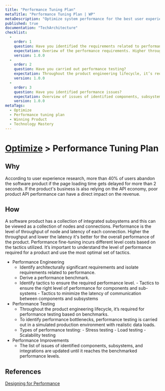 ```yaml
---
title: "Performance Tuning Plan"
metaTitle: "Performance Tuning Plan | WP"
metaDescription: "Optimize system performance for the best user experience, based on performance requirements and analysis on existing performance."
published: true
documentation: "TechArchitecture"
checklist: 
  -
    order: 1
    question: Have you identified the requirements related to performance?
    expectation: Overiew of the performance requirements. Higher throughput and lower latency is better for the overall performance of the product.
    version: 1.0.0
  -
    order: 2
    question: Have you carried out performance testing? 
    expectation: Throughout the product engineering lifecycle, it’s required to do different types of performance testing to identify performance bottlenecks.
    version: 1.0.0
  -
    order: 3
    question: Have you identified performance issues? 
    expectation: Overview of issues of identified components, subsystems and integrations to reach the benchmarked performance levels.
    version: 1.0.0
metaTags:
  - Optimize
  - Performance tuning plan
  - Winning Product
  - Technology Mastery
---
```

# [Optimize](../6-optimize.md) > Performance Tuning Plan

## Why
According to user experience research, more than 40% of users abandon the software product if the page loading time gets delayed for more than 2 seconds. If the product's business is also relying on the API economy, poor product API performance can have a direct impact on the revenue.

## How
A software product has a collection of integrated subsystems and this can be viewed as a collection of nodes and connections. Performance is the level of throughput of node and latency of each connection. Higher the throughput and lower the latency it's better for the overall performance of the product. Performance fine-tuning incurs different level costs based on the tactics utilized. It’s important to understand the level of performance required for a product and use the most optimal set of tactics.

- Performance Engineering
  - Identify architecturally significant requirements and isolate requirements related to performance.
  - Derive a performance benchmark.
  - Identify tactics to ensure the required performance level.
        - Tactics to ensure the right level of performance for components and sub-systems
        - Tactics to minimize the latency of communication between components and subsystems 
- Performance Testing     
  - Throughout the product engineering lifecycle, it’s required for performance testing based on benchmarks.
  - To identify performance bottlenecks, performance testing is carried out in a simulated production environment with realistic data loads.
  - Types of performance testing:
        - Stress testing
        - Load testing
        - Scalability testing
- Performance Improvements
  - The list of issues of identified components, subsystems, and integrations are updated until it reaches the benchmarked performance levels.

## References
[Designing for Performance](http://designingforperformance.com/performance-is-ux/)
